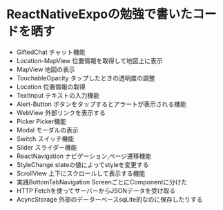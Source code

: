 # ReactNativeExpoの勉強で書いたコードを晒す
* GiftedChat    チャット機能
* Location-MapView  位置情報を取得して地図上に表示
* MapView   地図の表示
* TouchableOpacity  タップしたときの透明度の調整
* Location  位置情報の取得
* TextInput テキストの入力機能
* Alert-Button  ボタンをタップするとアラートが表示される機能
* WebView   外部リンクを表示する
* Picker    Picker機能
* Modal     モーダルの表示
* Switch    スイッチ機能
* Slider    スライダー機能
* ReactNavigation   ナビゲーション,ページ遷移機能
* StyleChange   stateの値によってstyleを変更する
* ScrollView    上下にスクロールして表示する機能
* 実践BottomTabNavigation   ScreenごとにComponentに分けた
* HTTP      Fetchを使ってサーバーからJSONデータを受け取る
* AcyncStorage      外部のデーターベースsqLite的なのに保存したりする